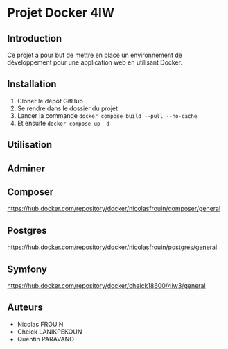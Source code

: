 # Projet Docker 4IW

## Introduction

Ce projet a pour but de mettre en place un environnement de développement pour une application web en utilisant Docker.

## Installation

1. Cloner le dépôt GitHub
2. Se rendre dans le dossier du projet
3. Lancer la commande `docker compose build --pull --no-cache`
4. Et ensuite `docker compose up -d`

## Utilisation

## Adminer

## Composer

https://hub.docker.com/repository/docker/nicolasfrouin/composer/general

## Postgres

https://hub.docker.com/repository/docker/nicolasfrouin/postgres/general

## Symfony
https://hub.docker.com/repository/docker/cheick18600/4iw3/general

## Auteurs

- Nicolas FROUIN
- Cheick LANIKPEKOUN
- Quentin PARAVANO
